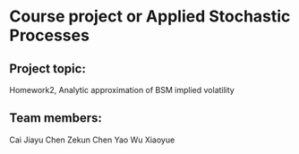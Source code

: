 # Course project or Applied Stochastic Processes

## Project topic: 
Homework2, Analytic approximation of BSM implied volatility 

## Team members:
Cai Jiayu   Chen Zekun    Chen Yao    Wu Xiaoyue 
